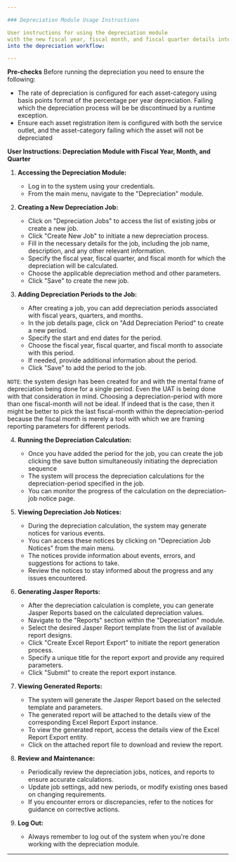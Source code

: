 ```yaml
---

### Depreciation Module Usage Instructions

User instructions for using the depreciation module 
with the new fiscal year, fiscal month, and fiscal quarter details integrated 
into the depreciation workflow:

---
```

**Pre-checks**
Before running the depreciation you need to ensure the following:
 - The rate of depreciation is configured for each asset-category using basis points format
   of the percentage per year depreciation. Failing which the depreciation process will be be discontinued
   by a runtime exception.
 - Ensure each asset registration item is configured with both the service outlet, and the asset-category
   failing which the asset will not be depreciated

**User Instructions: Depreciation Module with Fiscal Year, Month, and Quarter**

1. **Accessing the Depreciation Module:**
    - Log in to the system using your credentials.
    - From the main menu, navigate to the "Depreciation" module.

2. **Creating a New Depreciation Job:**
    - Click on "Depreciation Jobs" to access the list of existing jobs or create a new job.
    - Click "Create New Job" to initiate a new depreciation process.
    - Fill in the necessary details for the job, including the job name, description, and any other relevant information.
    - Specify the fiscal year, fiscal quarter, and fiscal month for which the depreciation will be calculated.
    - Choose the applicable depreciation method and other parameters.
    - Click "Save" to create the new job.

3. **Adding Depreciation Periods to the Job:**
    - After creating a job, you can add depreciation periods associated with fiscal years, quarters, and months.
    - In the job details page, click on "Add Depreciation Period" to create a new period.
    - Specify the start and end dates for the period.
    - Choose the fiscal year, fiscal quarter, and fiscal month to associate with this period.
    - If needed, provide additional information about the period.
    - Click "Save" to add the period to the job.
    
`NOTE`: the system design has been created for and with the mental frame of depreciation being done
      for a single period. Even the UAT is being done with that consideration in mind. Choosing a depreciation-period
      with more than one fiscal-month will not be ideal. If indeed that is the case, then it might be better
      to pick the last fiscal-month within the depreciation-period because the fiscal month is merely a tool
      with which we are framing reporting parameters for different periods.

4. **Running the Depreciation Calculation:**
    - Once you have added the period for the job, you can create the job clicking the save button simultaneously initiating the depreciation sequence
    - The system will process the depreciation calculations for the depreciation-period specified in the job.
    - You can monitor the progress of the calculation on the depreciation-job notice page.

5. **Viewing Depreciation Job Notices:**
    - During the depreciation calculation, the system may generate notices for various events.
    - You can access these notices by clicking on "Depreciation Job Notices" from the main menu.
    - The notices provide information about events, errors, and suggestions for actions to take.
    - Review the notices to stay informed about the progress and any issues encountered.

6. **Generating Jasper Reports:**

    - After the depreciation calculation is complete, you can generate Jasper Reports based on the calculated depreciation values.
    - Navigate to the "Reports" section within the "Depreciation" module.
    - Select the desired Jasper Report template from the list of available report designs.
    - Click "Create Excel Report Export" to initiate the report generation process.
    - Specify a unique title for the report export and provide any required parameters.
    - Click "Submit" to create the report export instance.
7. **Viewing Generated Reports:**

    - The system will generate the Jasper Report based on the selected template and parameters.
    - The generated report will be attached to the details view of the corresponding Excel Report Export instance.
    - To view the generated report, access the details view of the Excel Report Export entity.
    - Click on the attached report file to download and review the report.

8. **Review and Maintenance:**
    - Periodically review the depreciation jobs, notices, and reports to ensure accurate calculations.
    - Update job settings, add new periods, or modify existing ones based on changing requirements.
    - If you encounter errors or discrepancies, refer to the notices for guidance on corrective actions.

9. **Log Out:**
    - Always remember to log out of the system when you're done working with the depreciation module.

---
